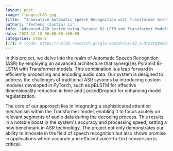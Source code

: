 ```yaml
---
layout: post
image: /images/LAS.jpg
title:  "Innovative Automatic Speech Recognition with Transformer Architecture"
authors: "Zecheng (Justin) Li"
info: "Advanced ASR System Using Pyramid Bi-LSTM and Transformer Models"
date: 2023-12-10 00:00:00 +00:00
categories: others
[//]: # (code: https://colab.research.google.com/drive/1Q_sLUtAzVq8nU9dOFMAxiOMDJ_sx7Tg0?usp=sharing)
---
```

In this project, we delve into the realm of Automatic Speech Recognition (ASR) by employing an advanced architecture that synergizes Pyramid Bi-LSTM with Transformer models. This combination is a leap forward in efficiently processing and encoding audio data. Our system is designed to address the challenges of traditional ASR systems by introducing custom modules developed in PyTorch, such as pBLSTM for effective dimensionality reduction in time and LockedDropout for enhancing model regularization.

The core of our approach lies in integrating a sophisticated attention mechanism within the Transformer model, enabling it to focus acutely on relevant segments of audio data during the decoding process. This results in a notable boost in the system's accuracy and processing speed, setting a new benchmark in ASR technology. The project not only demonstrates our ability to innovate in the field of speech recognition but also shows promise in applications where accurate and efficient voice-to-text conversion is critical.


